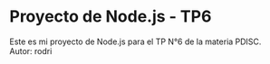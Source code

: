# Proyecto de Node.js - TP6

Este es mi proyecto de Node.js para el TP N°6 de la materia PDISC.  
Autor: rodri
